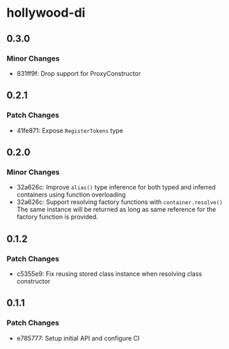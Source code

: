 # hollywood-di

## 0.3.0

### Minor Changes

- 831ff9f: Drop support for ProxyConstructor

## 0.2.1

### Patch Changes

- 41fe871: Expose `RegisterTokens` type

## 0.2.0

### Minor Changes

- 32a626c: Improve `alias()` type inference for both typed and inferred containers using function overloading
- 32a626c: Support resolving factory functions with `container.resolve()`
  The same instance will be returned as long as same reference for the factory function is provided.

## 0.1.2

### Patch Changes

- c5355e9: Fix reusing stored class instance when resolving class constructor

## 0.1.1

### Patch Changes

- e785777: Setup initial API and configure CI
